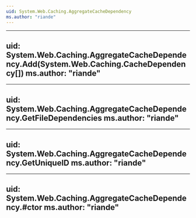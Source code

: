 ```yaml
---
uid: System.Web.Caching.AggregateCacheDependency
ms.author: "riande"
---
```


---
uid: System.Web.Caching.AggregateCacheDependency.Add(System.Web.Caching.CacheDependency[])
ms.author: "riande"
---

---
uid: System.Web.Caching.AggregateCacheDependency.GetFileDependencies
ms.author: "riande"
---

---
uid: System.Web.Caching.AggregateCacheDependency.GetUniqueID
ms.author: "riande"
---

---
uid: System.Web.Caching.AggregateCacheDependency.#ctor
ms.author: "riande"
---

